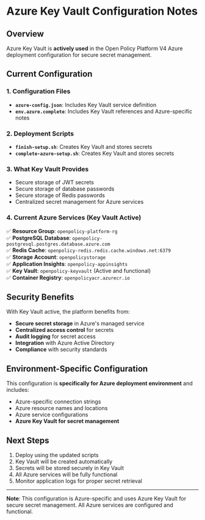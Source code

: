 # Azure Key Vault Configuration Notes

## Overview
Azure Key Vault is **actively used** in the Open Policy Platform V4 Azure deployment configuration for secure secret management.

## Current Configuration

### 1. Configuration Files
- **`azure-config.json`**: Includes Key Vault service definition
- **`env.azure.complete`**: Includes Key Vault references and Azure-specific notes

### 2. Deployment Scripts
- **`finish-setup.sh`**: Creates Key Vault and stores secrets
- **`complete-azure-setup.sh`**: Creates Key Vault and stores secrets

### 3. What Key Vault Provides
- Secure storage of JWT secrets
- Secure storage of database passwords
- Secure storage of Redis passwords
- Centralized secret management for Azure services

### 4. Current Azure Services (Key Vault Active)
✅ **Resource Group**: `openpolicy-platform-rg`  
✅ **PostgreSQL Database**: `openpolicy-postgresql.postgres.database.azure.com`  
✅ **Redis Cache**: `openpolicy-redis.redis.cache.windows.net:6379`  
✅ **Storage Account**: `openpolicystorage`  
✅ **Application Insights**: `openpolicy-appinsights`  
✅ **Key Vault**: `openpolicy-keyvault` (Active and functional)  
✅ **Container Registry**: `openpolicyacr.azurecr.io`  

## Security Benefits
With Key Vault active, the platform benefits from:
- **Secure secret storage** in Azure's managed service
- **Centralized access control** for secrets
- **Audit logging** for secret access
- **Integration** with Azure Active Directory
- **Compliance** with security standards

## Environment-Specific Configuration
This configuration is **specifically for Azure deployment environment** and includes:
- Azure-specific connection strings
- Azure resource names and locations
- Azure service configurations
- **Azure Key Vault for secret management**

## Next Steps
1. Deploy using the updated scripts
2. Key Vault will be created automatically
3. Secrets will be stored securely in Key Vault
4. All Azure services will be fully functional
5. Monitor application logs for proper secret retrieval

---
**Note**: This configuration is Azure-specific and uses Azure Key Vault for secure secret management. All Azure services are configured and functional.
